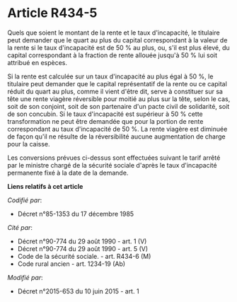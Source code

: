 # Article R434-5

Quels que soient le montant de la rente et le taux d'incapacité, le titulaire peut demander que le quart au plus du capital
correspondant à la valeur de la rente si le taux d'incapacité est de 50 % au plus, ou, s'il est plus élevé, du capital
correspondant à la fraction de rente allouée jusqu'à 50 % lui soit attribué en espèces. 

Si la rente est calculée sur un taux d'incapacité au plus égal à 50 %, le titulaire peut demander que le capital
représentatif de la rente ou ce capital réduit du quart au plus, comme il vient d'être dit, serve à constituer sur sa tête
une rente viagère réversible pour moitié au plus sur la tête, selon le cas, soit de son conjoint, soit de son partenaire d'un
pacte civil de solidarité, soit de son concubin. Si le taux d'incapacité est supérieur à 50 % cette transformation ne peut
être demandée que pour la portion de rente correspondant au taux d'incapacité de 50 %. La rente viagère est diminuée de façon
qu'il ne résulte de la réversibilité aucune augmentation de charge pour la caisse. 

Les conversions prévues ci-dessus sont effectuées suivant le tarif arrêté par le ministre chargé de la sécurité sociale
d'après le taux d'incapacité permanente fixé à la date de la demande.

**Liens relatifs à cet article**

_Codifié par_:

  - Décret n°85-1353 du 17 décembre 1985

_Cité par_:

  - Décret n°90-774 du 29 août 1990 - art. 1 (V)
  - Décret n°90-774 du 29 août 1990 - art. 5 (V)
  - Code de la sécurité sociale. - art. R434-6 (M)
  - Code rural ancien - art. 1234-19 (Ab)

_Modifié par_:

  - Décret n°2015-653 du 10 juin 2015 - art. 1
